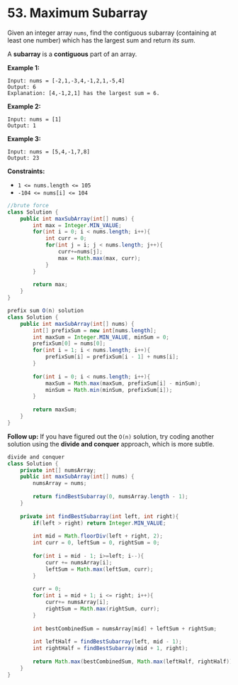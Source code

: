 # 53. Maximum Subarray

Given an integer array `nums`, find the contiguous subarray (containing at least one number) which has the largest sum and return _its sum_.

A **subarray** is a **contiguous** part of an array.

&#x20;

**Example 1:**

```
Input: nums = [-2,1,-3,4,-1,2,1,-5,4]
Output: 6
Explanation: [4,-1,2,1] has the largest sum = 6.
```

**Example 2:**

```
Input: nums = [1]
Output: 1
```

**Example 3:**

```
Input: nums = [5,4,-1,7,8]
Output: 23
```

&#x20;

**Constraints:**

* `1 <= nums.length <= 105`
* `-104 <= nums[i] <= 104`



```java
//brute force
class Solution {
    public int maxSubArray(int[] nums) {
        int max = Integer.MIN_VALUE;
        for(int i = 0; i < nums.length; i++){
            int curr = 0;
            for(int j = i; j < nums.length; j++){
                curr+=nums[j];
                max = Math.max(max, curr);
            }
        }
        
        return max;
    }
}
```

```java
prefix sum O(n) solution
class Solution {
    public int maxSubArray(int[] nums) {
        int[] prefixSum = new int[nums.length];
        int maxSum = Integer.MIN_VALUE, minSum = 0;
        prefixSum[0] = nums[0];
        for(int i = 1; i < nums.length; i++){
            prefixSum[i] = prefixSum[i - 1] + nums[i];
        }
        
        for(int i = 0; i < nums.length; i++){
            maxSum = Math.max(maxSum, prefixSum[i] - minSum);
            minSum = Math.min(minSum, prefixSum[i]);
        }
        
        return maxSum;
    }
}
```

**Follow up:** If you have figured out the `O(n)` solution, try coding another solution using the **divide and conquer** approach, which is more subtle.

```java
divide and conquer
class Solution {
    private int[] numsArray;
    public int maxSubArray(int[] nums) {
        numsArray = nums;
        
        return findBestSubarray(0, numsArray.length - 1);
    }
    
    private int findBestSubarray(int left, int right){
        if(left > right) return Integer.MIN_VALUE;
        
        int mid = Math.floorDiv(left + right, 2);
        int curr = 0, leftSum = 0, rightSum = 0;
        
        for(int i = mid - 1; i>=left; i--){
            curr += numsArray[i];
            leftSum = Math.max(leftSum, curr);
        }
        
        curr = 0;
        for(int i = mid + 1; i <= right; i++){
            curr+= numsArray[i];
            rightSum = Math.max(rightSum, curr);
        }
        
        int bestCombinedSum = numsArray[mid] + leftSum + rightSum;
        
        int leftHalf = findBestSubarray(left, mid - 1);
        int rightHalf = findBestSubarray(mid + 1, right);
        
        return Math.max(bestCombinedSum, Math.max(leftHalf, rightHalf));
    }
}
```
